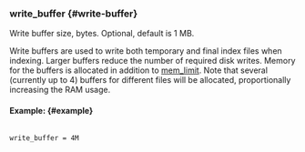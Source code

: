### write_buffer {#write-buffer}

Write buffer size, bytes. Optional, default is 1 MB.

Write buffers are used to write both temporary and final index files when indexing. Larger buffers reduce the number of required disk writes. Memory for the buffers is allocated in addition to [mem_limit](../../indexer_program_configuration_options/memlimit.md). Note that several (currently up to 4) buffers for different files will be allocated, proportionally increasing the RAM usage.

#### Example: {#example}

```

write_buffer = 4M

```